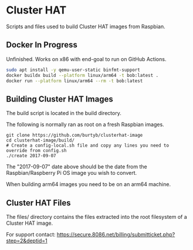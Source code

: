 # Cluster HAT

Scripts and files used to build Cluster HAT images from Raspbian.

## Docker In Progress

Unfinished. Works on x86 with end-goal to run on GitHub Actions.

```bash
sudo apt install -y qemu-user-static binfmt-support
docker buildx build --platform linux/arm64 -t bob:latest .
docker run --platform linux/arm64 --rm -t bob:latest
```

## Building Cluster HAT Images

The build script is located in the build directory.

The following is normally ran as root on a fresh Raspbian images.

```
git clone https://github.com/burtyb/clusterhat-image
cd clusterhat-image/build/
# Create a config-local.sh file and copy any lines you need to override from config.sh
./create 2017-09-07
```

The "2017-09-07" date above should be the date from the Raspbian/Raspberry Pi OS image you wish to convert.

When building arm64 images you need to be on an arm64 machine.

## Cluster HAT Files

The files/ directory contains the files extracted into the root filesystem of a Cluster HAT image.

For support contact: https://secure.8086.net/billing/submitticket.php?step=2&deptid=1

